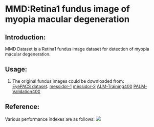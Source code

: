 # MMD:Retina1 fundus image of myopia macular degeneration

## Introduction:
MMD Dataset is a Retina1 fundus image dataset for detection of myopia macular degeneration.

## Usage:

1. The original fundus images could be downloaded from:  
[EyePACS dataset](https://www.kaggle.com/c/diabetic-retinopathy-detection). 
[messidor-1](http://www.adcis.net/en/third-party/messidor/)
[messidor-2](http://www.adcis.net/en/third-party/messidor2/)
[ALM-Training400](https://dataset-bj.cdn.bcebos.com/pm/PALM-Training400.zip)
[PALM-Validation400](https://dataset-bj.cdn.bcebos.com/pm/PALM-Validation400.zip)
## Reference:
Various performance indexes are as follows:
![](https://github.com/FundusResearch/WARI/performance.png)  